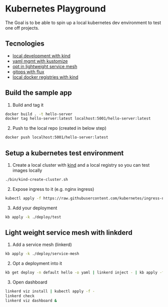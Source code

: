 # Kubernetes Playground

The Goal is to be able to spin up a local kubernetes dev environment to test one off projects.

## Tecnologies
- [local development with kind](https://kind.sigs.k8s.io/docs/user/quick-start/)
- [yaml mgmt with kustomize](https://kubectl.docs.kubernetes.io/guides/introduction/kustomize/)
- [opt in lightweight service mesh](https://linkerd.io/2.11/getting-started/)
- [gitops with flux](https://fluxcd.io/docs/get-started/)
- [local docker registries with kind](https://kind.sigs.k8s.io/docs/user/local-registry/)

## Build the sample app

1. Build and tag it
```bash
docker build . -t hello-server
docker tag hello-server:latest localhost:5001/hello-server:latest
```

2. Push to the local repo (created in below step)
```bash
docker push localhost:5001/hello-server:latest
```

## Setup a kubernetes test environment

1. Create a local cluster with [kind](https://kind.sigs.k8s.io/docs/user/quick-start/) and a local registry so you can test images locally
```bash
./bin/kind-create-cluster.sh
```

2. Expose ingress to it (e.g. nginx ingress)
```bash
kubectl apply -f https://raw.githubusercontent.com/kubernetes/ingress-nginx/main/deploy/static/provider/kind/deploy.yaml
```

3. Add your deployment
```bash 
kb apply -k ./deploy/test
```

## Light weight service mesh with linkderd

1. Add a service mesh (linkerd)
```bash
kb apply -k ./deploy/service-mesh
```

2. Opt a deployment into it
```bash
kb get deploy -n default hello -o yaml | linkerd inject - | kb apply -f -
```

3. Open dashboard
```bash
linkerd viz install | kubectl apply -f -
linkerd check
linkerd viz dashboard &
```
